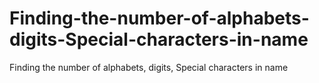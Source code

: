 # Finding-the-number-of-alphabets-digits-Special-characters-in-name
Finding the number of alphabets, digits, Special characters in name
